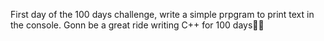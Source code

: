 First day of the 100 days challenge, write a simple prpgram to print text in the console. Gonn be a great ride writing C++ for 100 days👀🚀
